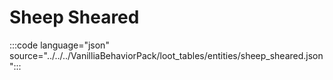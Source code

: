 # Sheep Sheared

:::code language="json" source="../../../VanilliaBehaviorPack/loot_tables/entities/sheep_sheared.json":::